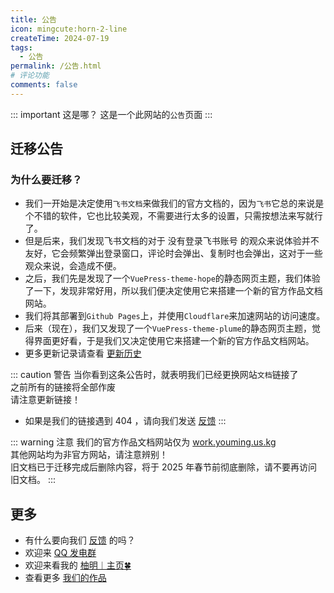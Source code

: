 ```yaml
---
title: 公告
icon: mingcute:horn-2-line
createTime: 2024-07-19
tags:
  - 公告
permalink: /公告.html
# 评论功能
comments: false
---
```


::: important 这是哪？
这是一个此网站的`公告`页面
:::

## <Icon name="mingcute:horn-2-line" color="currentColor" /> 迁移公告
### 为什么要迁移？

- 我们一开始是决定使用`飞书文档`来做我们的官方文档的，因为`飞书`它总的来说是个不错的软件，它也比较美观，不需要进行太多的设置，只需按想法来写就行了。
- <Plot>但是后来，我们发现飞书文档的对于 没有登录飞书账号 的观众来说体验并不友好，它会频繁弹出登录窗口，评论时会弹出、复制时也会弹出，这对于一些观众来说，会造成不便。</Plot>
- 之后，我们先是发现了一个`VuePress-theme-hope`的静态网页主题，我们体验了一下，发现非常好用，所以我们便决定使用它来搭建一个新的官方作品文档网站。
- 我们将其部署到`Github Pages`上，并使用`Cloudflare`来加速网站的访问速度。
- 后来（现在），我们又发现了一个`VuePress-theme-plume`的静态网页主题，觉得界面更好看，于是我们又决定使用它来搭建一个新的官方作品文档网站。
- 更多更新记录请查看 [更新历史](/notes/更多/更新日志.html)

::: caution 警告
当你看到这条公告时，就表明我们已经更换网站`文档`链接了  
之前所有的链接将全部作废  
请注意更新链接！
- 如果是我们的链接遇到 404 ，请向我们发送 [反馈](/notes/反馈中心/反馈.html)
:::

::: warning 注意
我们的官方作品文档网站仅为 [work.youming.us.kg](https://work.youming.us.kg/)   
其他网站均为非官方网站，请注意辨别！  
旧文档已于迁移完成后删除内容，将于 2025 年春节前彻底删除，请不要再访问旧文档。
::: 

## <Icon name="mingcute:more-3-line" color="currentColor" /> 更多

- 有什么要向我们 [反馈](/notes/反馈中心/反馈.html) 的吗？
- 欢迎来 [QQ 发电群](/链接.html#qq-群)
- 欢迎来看我的 [柚明︱主页🍀](https://home.youming.us.kg/)
- 查看更多 [我们的作品](/notes/MC-鼠标指针)